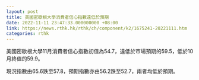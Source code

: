 ```yaml
---
layout: post
title: 美國密歇根大學消費者信心指數遠低於預期
date: 2022-11-11 23:47:33.000000000 +08:00
link: https://news.rthk.hk/rthk/ch/component/k2/1675241-20221111.htm
categories: rthk
---
```


美國密歇根大學11月消費者信心指數初值為54.7，遠低於市場預期的59.5，低於10月終值的59.9。

現況指數由65.6跌至57.8，預期指數亦由56.2跌至52.7，兩者均低於預期。

